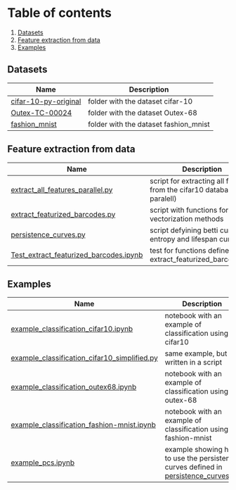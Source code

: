 # Table of contents
1. [Datasets](#datasets)
2. [Feature extraction from data](#feature-extraction-from-data)
3. [Examples](#examples)

## Datasets

| Name | Description  |
|----------------------------------------------------------------------------------------------------------|----------------------------------|
|[cifar-10-py-original](https://github.com/Cimagroup/vectorisation-maps/tree/master/cifar-10-py-original) |folder with the dataset cifar-10 |
|[Outex-TC-00024](https://github.com/Cimagroup/vectorisation-maps/tree/master/Outex-TC-00024)             | folder with the dataset Outex-68 |
|[fashion_mnist](https://github.com/Cimagroup/vectorisation-maps/tree/master/fashion_mnist)             | folder with the dataset fashion_mnist |


## Feature extraction from data

| Name | Description  |
|----------------------------------------------------------------------------------------------------------|----------------------------------|
|[extract_all_features_parallel.py](https://github.com/Cimagroup/vectorisation-maps/blob/master/extract_all_features_parallel.py) | script for extracting all features from the cifar10 database (in paralell) |
|[extract_featurized_barcodes.py](https://github.com/Cimagroup/vectorisation-maps/blob/master/extract_featurized_barcodes.py) | script with functions for all vectorization methods |
|[persistence_curves.py](https://github.com/Cimagroup/vectorisation-maps/blob/master/persistence_curves.py)| script defyining betti curve, entropy and lifespan curve|
|[Test_extract_featurized_barcodes.ipynb](https://github.com/Cimagroup/vectorisation-maps/blob/master/Test_extract_featurized_barcodes.ipynb)|test for functions defined in extract_featurized_barcodes.py|

## Examples
| Name | Description  |
|----------------------------------------------------------------------------------------------------------|----------------------------------|
| [example_classification_cifar10.ipynb](https://github.com/Cimagroup/vectorisation-maps/blob/master/example_classification_cifar10.ipynb)  |   notebook with an example of classification using cifar10                                |
|  [example_classification_cifar10_simplified.py](https://github.com/Cimagroup/vectorisation-maps/blob/master/example_classification_cifar10_simplified.py)      |   same example, but written in a script|
|[example_classification_outex68.ipynb](https://github.com/Cimagroup/vectorisation-maps/blob/master/example_classification_outex68.ipynb)|notebook with an example of classification using outex-68|
|[example_classification_fashion-mnist.ipynb](https://github.com/Cimagroup/vectorisation-maps/blob/master/example_classification_fashion-mnist.ipynb)|notebook with an example of classification using fashion-mnist|
|[example_pcs.ipynb](https://github.com/Cimagroup/vectorisation-maps/blob/master/example_pcs.ipynb)|example showing how to use the persistence curves defined in [persistence_curves.py](https://github.com/Cimagroup/vectorisation-maps/blob/master/persistence_curves.py)|


